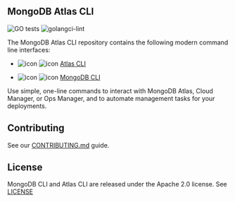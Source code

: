 ## MongoDB Atlas CLI

![GO tests](https://github.com/mongodb/mongocli/workflows/GO%20tests/badge.svg)
![golangci-lint](https://github.com/mongodb/mongocli/workflows/golangci-lint/badge.svg)

The MongoDB Atlas CLI repository contains the following modern command line interfaces:


- ![icon](https://user-images.githubusercontent.com/5663078/161288347-3d550b8c-bf06-47eb-88cb-25266383147f.png#gh-light-mode-only) ![icon](https://user-images.githubusercontent.com/5663078/161288344-33fa8e03-92ee-46ff-b490-38bf4dd8f379.png#gh-dark-mode-only)
  [Atlas CLI](atlascli.md)

- ![icon](https://user-images.githubusercontent.com/5663078/161288349-dfef2cd1-0e43-4c44-b5b9-45b7d62c85f6.png#gh-light-mode-only) ![icon](https://user-images.githubusercontent.com/5663078/161288351-0afd25c9-8a06-4a4b-b732-ecf315257aae.png#gh-dark-mode-only) 
  [MongoDB CLI](mongocli.md)


Use simple, one-line commands to interact with MongoDB Atlas, Cloud Manager, or Ops Manager, and to automate management tasks for your deployments.

## Contributing

See our [CONTRIBUTING.md](CONTRIBUTING.md) guide.

## License

MongoDB CLI and Atlas CLI are released under the Apache 2.0 license. See [LICENSE](LICENSE)
